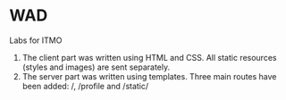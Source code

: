 # WAD
Labs for ITMO

1) The client part was written using HTML and CSS. All static resources (styles and images) are sent separately.
2) The server part was written using templates. Three main routes have been added: /, /profile and /static/
